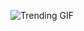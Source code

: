 
<!-- GIF_SECTION -->
![Trending GIF](https://media3.giphy.com/media/v1.Y2lkPThiYjIxNzcyYmZlb25jaGVhbXdxMXVpMG55cWFzbWQ2bjNsanh0eTBoYjJnOXVwNCZlcD12MV9naWZzX3NlYXJjaCZjdD1n/7erBV7JsTvPuU/giphy.gif)
<!-- END_GIF_SECTION -->
